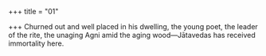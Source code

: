 +++
title = "01"

+++
Churned out and well placed in his dwelling, the young poet, the leader  of the rite,
the unaging Agni amid the aging wood—Jātavedas has received
immortality here.